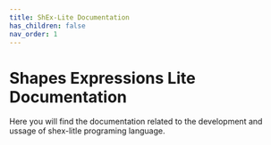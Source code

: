 ```yaml
---
title: ShEx-Lite Documentation
has_children: false
nav_order: 1
---
```


# Shapes Expressions Lite Documentation

Here you will find the documentation related to the development and ussage of shex-litle programing language.
